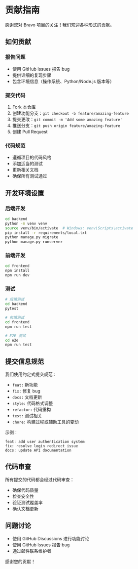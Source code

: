 # 贡献指南

感谢您对 Bravo 项目的关注！我们欢迎各种形式的贡献。

## 如何贡献

### 报告问题
- 使用 GitHub Issues 报告 bug
- 提供详细的复现步骤
- 包含环境信息（操作系统、Python/Node.js 版本等）

### 提交代码
1. Fork 本仓库
2. 创建功能分支：`git checkout -b feature/amazing-feature`
3. 提交更改：`git commit -m 'Add some amazing feature'`
4. 推送分支：`git push origin feature/amazing-feature`
5. 创建 Pull Request

### 代码规范
- 遵循项目的代码风格
- 添加适当的测试
- 更新相关文档
- 确保所有测试通过

## 开发环境设置

### 后端开发
```bash
cd backend
python -m venv venv
source venv/bin/activate  # Windows: venv\Scripts\activate
pip install -r requirements/local.txt
python manage.py migrate
python manage.py runserver
```

### 前端开发
```bash
cd frontend
npm install
npm run dev
```

### 测试
```bash
# 后端测试
cd backend
pytest

# 前端测试
cd frontend
npm run test

# E2E 测试
cd e2e
npm run test
```

## 提交信息规范

我们使用约定式提交规范：

- `feat:` 新功能
- `fix:` 修复 bug
- `docs:` 文档更新
- `style:` 代码格式调整
- `refactor:` 代码重构
- `test:` 测试相关
- `chore:` 构建过程或辅助工具的变动

示例：
```
feat: add user authentication system
fix: resolve login redirect issue
docs: update API documentation
```

## 代码审查

所有提交的代码都会经过代码审查：
- 确保代码质量
- 检查安全性
- 验证测试覆盖率
- 确认文档更新

## 问题讨论

- 使用 GitHub Discussions 进行功能讨论
- 使用 GitHub Issues 报告 bug
- 通过邮件联系维护者

感谢您的贡献！
